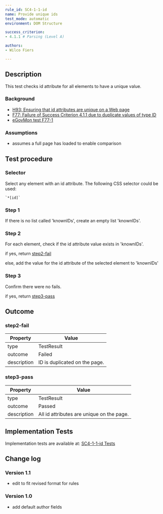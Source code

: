 ```yaml
---
rule_id: SC4-1-1-id
name: Provide unique ids
test_mode: automatic
environment: DOM Structure

success_criterion:
- 4.1.1 # Parsing (Level A)

authors:
- Wilco Fiers

---
```


## Description

This test checks id attribute for all elements to have a unique value.

### Background

- [H93: Ensuring that id attributes are unique on a Web page](http://www.w3.org/TR/2014/NOTE-WCAG20-TECHS-20140311/H93)
- [F77: Failure of Success Criterion 4.1.1 due to duplicate values of type ID](http://www.w3.org/TR/2014/NOTE-WCAG20-TECHS-20140311/F77)
- [eGovMon test F77-1](http://wiki.egovmon.no/wiki/SC4.1.1#ID:_F77-1)

### Assumptions

- assumes a full page has loaded to enable comparison

## Test procedure

### Selector

Select any element with an id attribute. The following CSS selector could be used: 

    `*[id]`

### Step 1

If there is no list called 'knownIDs', create an empty list 'knownIDs'.

### Step 2

For each element, check if the id attribute value exists in 'knownIDs'.

if yes, return [step2-fail](#step2-fail)

else, add the value for the id attribute of the selected element to 'knownIDs'

### Step 3

Confirm there were no fails.

if yes, return [step3-pass](#step3-pass)

## Outcome

### step2-fail

| Property    | Value
|-------------|-----
| type        | TestResult
| outcome     | Failed
| description | ID <attribute-value> is duplicated on the page.

### step3-pass

| Property    | Value
|-------------|-----
| type        | TestResult
| outcome     | Passed
| description | All id attributes are unique on the page.

## Implementation Tests

Implementation tests are available at: [SC4-1-1-id Tests](SC4-1-1-id.test.md)

## Change log

### Version 1.1
- edit to fit revised format for rules

### Version 1.0
- add default author fields
